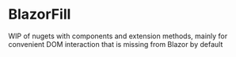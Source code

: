 # BlazorFill
WIP of nugets with components and extension methods, mainly for convenient DOM interaction that is missing from Blazor by default
